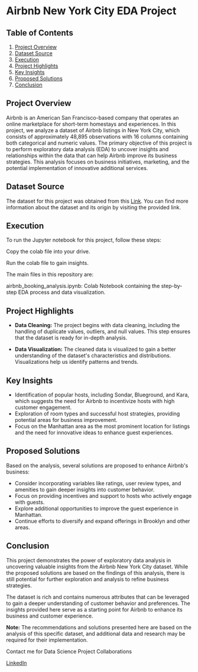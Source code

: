 # Airbnb New York City EDA Project

## Table of Contents
1. [Project Overview](#project-overview)
2. [Dataset Source](#dataset-source)
3. [Execution](#execution)
4. [Project Highlights](#project-highlights)
5. [Key Insights](#key-insights)
6. [Proposed Solutions](#proposed-solutions)
7. [Conclusion](#conclusion)

## Project Overview

Airbnb is an American San Francisco-based company that operates an online marketplace for short-term homestays and experiences. In this project, we analyze a dataset of Airbnb listings in New York City, which consists of approximately 48,895 observations with 16 columns containing both categorical and numeric values. The primary objective of this project is to perform exploratory data analysis (EDA) to uncover insights and relationships within the data that can help Airbnb improve its business strategies. This analysis focuses on business initiatives, marketing, and the potential implementation of innovative additional services.

## Dataset Source

The dataset for this project was obtained from this [Link](https://drive.google.com/file/d/1ioU5r9KEYSfwgfUi22SclVkx4l1a_8ou/view?usp=sharing). You can find more information about the dataset and its origin by visiting the provided link.

## Execution

To run the Jupyter notebook for this project, follow these steps:

Copy the colab file into your drive.

Run the colab file to gain insights.

The main files in this repository are:

airbnb_booking_analysis.ipynb: Colab Notebook containing the step-by-step EDA process and data visualization.


## Project Highlights

- **Data Cleaning:** The project begins with data cleaning, including the handling of duplicate values, outliers, and null values. This step ensures that the dataset is ready for in-depth analysis.

- **Data Visualization:** The cleaned data is visualized to gain a better understanding of the dataset's characteristics and distributions. Visualizations help us identify patterns and trends.

## Key Insights

- Identification of popular hosts, including Sondar, Blueground, and Kara, which suggests the need for Airbnb to incentivize hosts with high customer engagement.
- Exploration of room types and successful host strategies, providing potential areas for business improvement.
- Focus on the Manhattan area as the most prominent location for listings and the need for innovative ideas to enhance guest experiences.

## Proposed Solutions

Based on the analysis, several solutions are proposed to enhance Airbnb's business:

- Consider incorporating variables like ratings, user review types, and amenities to gain deeper insights into customer behavior.
- Focus on providing incentives and support to hosts who actively engage with guests.
- Explore additional opportunities to improve the guest experience in Manhattan.
- Continue efforts to diversify and expand offerings in Brooklyn and other areas.

## Conclusion

This project demonstrates the power of exploratory data analysis in uncovering valuable insights from the Airbnb New York City dataset. While the proposed solutions are based on the findings of this analysis, there is still potential for further exploration and analysis to refine business strategies.

The dataset is rich and contains numerous attributes that can be leveraged to gain a deeper understanding of customer behavior and preferences. The insights provided here serve as a starting point for Airbnb to enhance its business and customer experience.

**Note:** The recommendations and solutions presented here are based on the analysis of this specific dataset, and additional data and research may be required for their implementation.

Contact me for Data Science Project Collaborations

[LinkedIn](www.linkedin.com/in/subhash-somarouthu)
